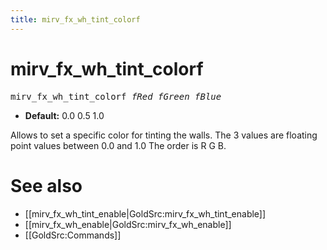 ```yaml
---
title: mirv_fx_wh_tint_colorf
---
```


# mirv_fx_wh_tint_colorf

<tt>mirv_fx_wh_tint_colorf _fRed_ _fGreen_ _fBlue_</tt>
  
* **Default:** 0.0 0.5 1.0
 
Allows to set a specific color for tinting the walls.
The 3 values are floating point values between 0.0 and 1.0
The order is R G B.

# See also

* [[mirv_fx_wh_tint_enable|GoldSrc:mirv_fx_wh_tint_enable]]
* [[mirv_fx_wh_enable|GoldSrc:mirv_fx_wh_enable]]
* [[GoldSrc:Commands]]
